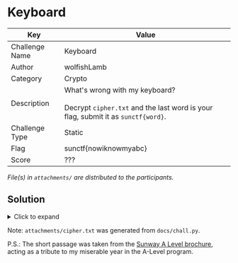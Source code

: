 # Keyboard

| Key            | Value                                                                                                                   |
|----------------|-------------------------------------------------------------------------------------------------------------------------|
| Challenge Name | Keyboard                                                                                                                |
| Author         | wolfishLamb                                                                                                             |
| Category       | Crypto                                                                                                                  |
| Description    | What's wrong with my keyboard?<br><br>Decrypt `cipher.txt` and the last word is your flag, submit it as `sunctf{word}`. |
| Challenge Type | Static                                                                                                                  |
| Flag           | sunctf{nowiknowmyabc}                                                                                                   |
| Score          | ???                                                                                                                     |

*File(s) in `attachments/` are distributed to the participants.*

## Solution

<details>
<summary>Click to expand</summary>

The text is encrypted by an easy 1-to-1 substitution. Perform a frequency analysis to get back the plain text.

</details>

Note: `attachments/cipher.txt` was generated from `docs/chall.py`.

P.S.: The short passage was taken from
the [Sunway A Level brochure](https://sunwaycollege.edu.my/sites/default/files/documents/A%20LEVEL%20Student%20Guide%202024.pdf),
acting as a tribute to my miserable year in the A-Level program.